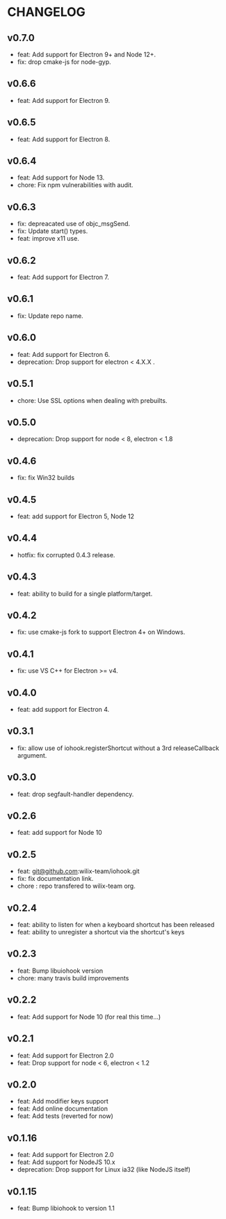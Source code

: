 # CHANGELOG

## v0.7.0

- feat: Add support for Electron 9+ and Node 12+.
- fix: drop cmake-js for node-gyp.

## v0.6.6

- feat: Add support for Electron 9.

## v0.6.5

- feat: Add support for Electron 8.

## v0.6.4

- feat: Add support for Node 13.
- chore: Fix npm vulnerabilities with audit.

## v0.6.3

- fix: depreacated use of objc_msgSend.
- fix: Update start() types.
- feat: improve x11 use.

## v0.6.2

- feat: Add support for Electron 7.

## v0.6.1

- fix: Update repo name.

## v0.6.0

- feat: Add support for Electron 6.
- deprecation: Drop support for electron < 4.X.X .

## v0.5.1

- chore: Use SSL options when dealing with prebuilts.

## v0.5.0

- deprecation: Drop support for node < 8, electron < 1.8

## v0.4.6

- fix: fix Win32 builds

## v0.4.5

- feat: add support for Electron 5, Node 12

## v0.4.4

- hotfix: fix corrupted 0.4.3 release.

## v0.4.3

- feat: ability to build for a single platform/target.

## v0.4.2

- fix: use cmake-js fork to support Electron 4+ on Windows.

## v0.4.1

- fix: use VS C++ for Electron >= v4.

## v0.4.0

- feat: add support for Electron 4.

## v0.3.1

- fix: allow use of iohook.registerShortcut without a 3rd releaseCallback argument.

## v0.3.0

- feat: drop segfault-handler dependency.

## v0.2.6

- feat: add support for Node 10

## v0.2.5

- feat: git@github.com:wilix-team/iohook.git
- fix: fix documentation link.
- chore : repo transfered to wilix-team org.

## v0.2.4

- feat: ability to listen for when a keyboard shortcut has been released
- feat: ability to unregister a shortcut via the shortcut's keys

## v0.2.3

- feat: Bump libuiohook version
- chore: many travis build improvements

## v0.2.2

- feat: Add support for Node 10 (for real this time...)

## v0.2.1

- feat: Add support for Electron 2.0
- feat: Drop support for node < 6, electron < 1.2

## v0.2.0

- feat: Add modifier keys support
- feat: Add online documentation
- feat: Add tests (reverted for now)

## v0.1.16

- feat: Add support for Electron 2.0
- feat: Add support for NodeJS 10.x
- deprecation: Drop support for Linux ia32 (like NodeJS itself)

## v0.1.15

- feat: Bump libiohook to version 1.1

